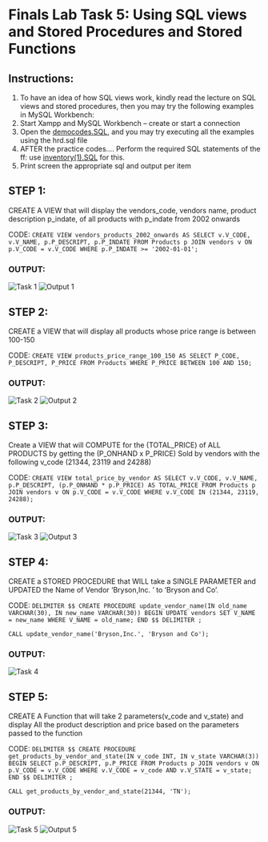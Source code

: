 # Finals Lab Task 5: Using SQL views and Stored Procedures and Stored Functions

## Instructions:
1. To have an idea of how SQL views work, kindly read the lecture on SQL views and stored procedures, then you may try the following examples in MySQL Workbench: 
2. Start Xampp and MySQL Workbench – create or start a connection 
4. Open the  [democodes.SQL](Image%20%26%20File/democodes.sql), and you may try executing all the examples using the hrd.sql file
5. AFTER the practice codes…. Perform the required SQL statements of the ff: use [inventory(1).SQL](Image%20%26%20File/inventory%20(1).sql) for this.
6. Print screen the appropriate sql and output per item

## STEP 1:
CREATE A VIEW that will display the vendors_code, vendors name, product description p_indate, of all products with p_indate from 2002 onwards

CODE: `CREATE VIEW vendors_products_2002_onwards AS
SELECT v.V_CODE, v.V_NAME, p.P_DESCRIPT, p.P_INDATE
FROM Products p
JOIN vendors v ON p.V_CODE = v.V_CODE
WHERE p.P_INDATE >= '2002-01-01';`
### OUTPUT: 
![Task 1](Image%20%26%20File/1.jpg)
![Output 1](Image%20%26%20File/Output%201.jpg)
## STEP 2:
CREATE a VIEW that will display all products whose price range is between 100-150

CODE: `CREATE VIEW products_price_range_100_150 AS
SELECT P_CODE, P_DESCRIPT, P_PRICE
FROM Products
WHERE P_PRICE BETWEEN 100 AND 150;`
### OUTPUT: 
![Task 2](Image%20%26%20File/2.jpg)
![Output 2](Image%20%26%20File/Output%202.jpg)
## STEP 3:
Create a VIEW that will COMPUTE for the (TOTAL_PRICE) of ALL PRODUCTS by getting the (P_ONHAND x P_PRICE) Sold by vendors with the following v_code (21344, 23119 and 24288)

CODE: `CREATE VIEW total_price_by_vendor AS
SELECT v.V_CODE, v.V_NAME, p.P_DESCRIPT, (p.P_ONHAND * p.P_PRICE) AS TOTAL_PRICE
FROM Products p
JOIN vendors v ON p.V_CODE = v.V_CODE
WHERE v.V_CODE IN (21344, 23119, 24288);`
### OUTPUT: 
![Task 3](Image%20%26%20File/3.jpg)
![Output 3](Image%20%26%20File/Output%203.jpg)
## STEP 4:
CREATE a STORED PROCEDURE that WILL take a SINGLE PARAMETER and UPDATED the Name of Vendor ‘Bryson,Inc. ’ to ‘Bryson and Co’.

CODE: `DELIMITER $$
CREATE PROCEDURE update_vendor_name(IN old_name VARCHAR(30), IN new_name VARCHAR(30))
BEGIN
    UPDATE vendors
    SET V_NAME = new_name
    WHERE V_NAME = old_name;
END $$
DELIMITER ;`

`CALL update_vendor_name('Bryson,Inc.', 'Bryson and Co');`
### OUTPUT: 
![Task 4](Image%20%26%20File/4.jpg)

## STEP 5:
CREATE A Function that will take 2 parameters(v_code and v_state) and display All the product description and price based on the parameters passed to the function

CODE: `DELIMITER $$
CREATE PROCEDURE get_products_by_vendor_and_state(IN v_code INT, IN v_state VARCHAR(3))
BEGIN
    SELECT p.P_DESCRIPT, p.P_PRICE
    FROM Products p
    JOIN vendors v ON p.V_CODE = v.V_CODE
    WHERE v.V_CODE = v_code AND v.V_STATE = v_state;
END $$
DELIMITER ;`

`CALL get_products_by_vendor_and_state(21344, 'TN');`
### OUTPUT: 
![Task 5](Image%20%26%20File/5.jpg)
![Output 5](Image%20%26%20File/Output%205.jpg)
